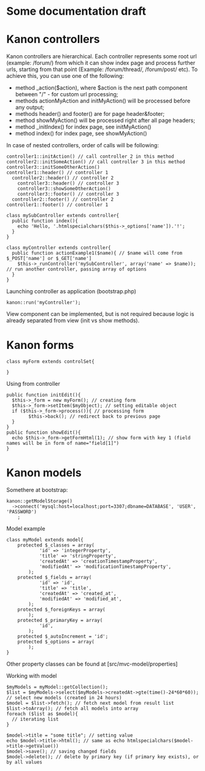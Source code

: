 Some documentation draft
===================

Kanon controllers
=================
Kanon controllers are hierarchical. Each controller represents some root url (example: /forum/) 
from which it can show index page and process further urls, 
starting from that point (Example: /forum/thread/, /forum/post/ etc). To achieve this, you can use one of the following:

* method _action($action), where $action is the next path component between "/" - for custom url processing; 
* methods actionMyAction and initMyAction() will be processed before any output;
* methods header() and footer() are for page header&footer;
* method showMyAction() will be processed right after all page headers;
* method _initIndex() for index page, see initMyAction()
* method index() for index page, see showMyAction()

In case of nested controllers, order of calls will be following:

```
controller1::initAction() // call controller 2 in this method
controller2::initSomeAction() // call controller 3 in this method
controller3::initSomeOtherAction()
controller1::header() // controller 1
  controller2::header() // controller 2
    controller3::header() // controller 3
    controller3::showSomeOtherAction()
    controller3::footer() // controller 3
  controller2::footer() // controller 2
controller1::footer() // controller 1
```

```
class mySubController extends controller{
  public function index(){
    echo 'Hello, '.htmlspecialchars($this->_options['name']).'!';
  }
}
```
```
class myController extends controller{
  public function actionExample1($name){ // $name will come from $_POST['name'] or $_GET['name']
    $this->_runController('mySubController', array('name' => $name)); // run another controller, passing array of options
  }
}
```
Launching controller as application (bootstrap.php)
```
kanon::run('myController');
```

View component can be implemented, but is not required because logic is already separated from view (init vs show methods).

Kanon forms
===========
```
class myForm extends controlSet{
   
}
```


Using from controller
```
public function initEdit(){
  $this->_form = new myForm(); // creating form
  $this->_form->setItem($myObject); // setting editable object
  if ($this->_form->process()){ // processing form
  		$this->back(); // redirect back to previous page
  }
}
public function showEdit(){
  echo $this->_form->getFormHtml(1); // show form with key 1 (field names will be in form of name="field[1]")
}
```

Kanon models
===============
Somethere at bootstrap:
```
kanon::getModelStorage()
  ->connect('mysql:host=localhost;port=3307;dbname=DATABASE', 'USER', 'PASSWORD')
	;
```

Model example
```
class myModel extends model{ 
    protected $_classes = array( 
            'id' => 'integerProperty', 
            'title' => 'stringProperty', 
            'createdAt' => 'creationTimestampProperty', 
            'modifiedAt' => 'modificationTimestampProperty', 
        ); 
    protected $_fields = array( 
            'id' => 'id', 
            'title' => 'title', 
            'createdAt' => 'created_at', 
            'modifiedAt' => 'modified_at', 
        ); 
    protected $_foreignKeys = array( 
        ); 
    protected $_primaryKey = array( 
            'id', 
        ); 
    protected $_autoIncrement = 'id'; 
    protected $_options = array( 
        ); 
}
```
Other property classes can be found at [src/mvc-model/properties]

Working with model
```
$myModels = myModel::getCollection();
$list = $myModels->select($myModels->createdAt->gte(time()-24*60*60)); // select new models (created in 24 hours)
$model = $list->fetch(); // fetch next model from result list
$list->toArray(); // fetch all models into array
foreach ($list as $model){
  // iterating list
}

$model->title = "some title"; // setting value
echo $model->title->html(); // same as echo htmlspecialchars($model->title->getValue())
$model->save(); // saving changed fields
$model->delete(); // delete by primary key (if primary key exists), or by all values
```
